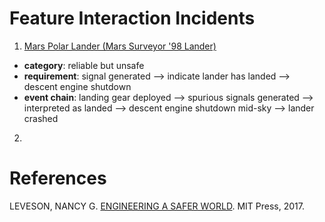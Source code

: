 # Feature Interaction Incidents
1. [Mars Polar Lander (Mars Surveyor '98 Lander)](https://en.wikipedia.org/wiki/Mars_Polar_Lander)
  * __category__: reliable but unsafe
  * __requirement__: signal generated --> indicate lander has landed --> descent engine shutdown
  * __event chain__: landing gear deployed —-> spurious signals generated —-> interpreted as landed —-> descent engine shutdown mid-sky —-> lander crashed
 
2. 
# References
LEVESON, NANCY G. [ENGINEERING A SAFER WORLD](https://www.amazon.com/Engineering-Safer-World-Systems-Thinking/dp/0262533693). MIT Press, 2017. 
